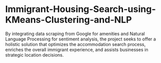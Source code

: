 # Immigrant-Housing-Search-using-KMeans-Clustering-and-NLP
By integrating data scraping from Google for amenities and Natural Language Processing for sentiment analysis, the project seeks to offer a holistic solution that optimizes the accommodation search process, enriches the overall immigrant experience, and assists businesses in strategic location decisions.
